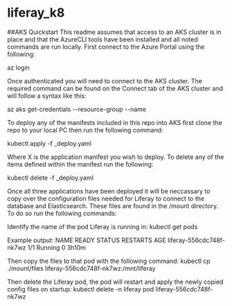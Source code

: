 # liferay_k8

##AKS Quickstart
This readme assumes that access to an AKS cluster is in place and that the AzureCLI tools have been installed and all noted commands are run locally.  First connect to the Azure Portal using the following:

az login

Once authenticated you will need to connect to the AKS cluster.  The required command can be found on the Connect tab of the AKS cluster and will follow a syntax like this:

az aks get-credentials --resource-group <resourcegroup> --name <clustername>

To deploy any of the manifests included in this repo into AKS first clone the repo to your local PC then run the following command:

kubectl apply -f <X>_deploy.yaml
  
Where X is the application manifest you wish to deploy.  To delete any of the items defined within the manifest run the following:
  
kubectl delete -f <X>_deploy.yaml
  
Once all three applications have been deployed it will be neccassary to copy over the configuration files needed for Liferay to connect to the database and Elasticsearch.  These files are found in the /mount directory.  To do so run the following commands:
  
Identify the name of the pod Liferay is running in:
kubectl get pods

Example output:
NAME                       READY   STATUS    RESTARTS   AGE
liferay-556cdc748f-nk7wz   1/1     Running   0          3h10m

Then copy the files to that pod with the following command:
kubectl cp ./mount/files liferay-556cdc748f-nk7wz:/mnt/liferay
  
Then delete the Liferay pod, the pod will restart and apply the newly copied config files on startup:
kubectl delete -n liferay pod liferay-556cdc748f-nk7wz
